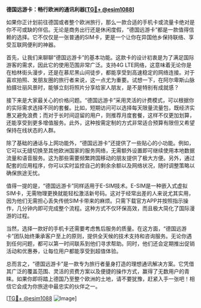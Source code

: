 **德国远游卡：畅行欧洲的通讯利器[[TG💪+ @esim1088](https://t.me/s/esim1088)]**

如果你正计划前往德国或者整个欧洲旅行，那么一款合适的手机卡或流量卡绝对是你不可或缺的伴侣。无论是商务出行还是休闲度假，“德国远游卡”都是一款值得信赖的选择。它不仅仅是一张普通的SIM卡，更是一个让你在异国他乡保持联络、享受互联网便利的神器。

首先，让我们来聊聊“德国远游卡”的基本功能。这款卡的设计初衷是为了满足国际游客的需求，因此它的使用范围非常广泛。支持4G LTE网络，这意味着无论你是在柏林街头漫步，还是在慕尼黑山间徒步，都能享受到高速稳定的网络连接。对于喜欢拍照、发朋友圈的旅行者来说，这一点尤为重要。试想一下，在阿尔卑斯山脉拍摄壮丽风景时，能够立刻将照片分享给家人朋友，是不是特别有成就感？

接下来是大家最关心的价格问题。“德国远游卡”采用灵活的计费模式，可以根据你的实际需求选择不同的套餐。比如，短期访问可以选择每天限量流量包，既经济实惠又避免浪费；而对于长时间逗留的用户，则推荐月度套餐，这样不仅更加划算，还能享受到更多增值服务。此外，这种按需定制的方式非常适合预算有限但又希望保持在线状态的人群。

除了基础的通话与上网功能外，“德国远游卡”还提供了一些贴心的小功能。例如，它可以无缝切换至其他欧洲国家的服务网络，无需额外设置即可继续使用本地数据流量和语音服务。这为那些需要频繁跨国移动的朋友提供了极大方便。另外，通过配套的应用程序，你可以实时监控自己的剩余余额以及网络状况，随时调整策略以确保旅途无忧。

值得一提的是，“德国远游卡”同样适用于E-SIM技术。E-SIM是一种嵌入式虚拟SIM卡，无需物理更换就能轻松激活新号码。这对于经常出差的人来说尤其实用，因为他们无需担心丢失传统SIM卡带来的麻烦。只需下载官方APP并按照指示操作，几分钟内即可完成整个流程。这种方式不仅环保高效，而且极大简化了国际漫游的过程。

当然，选择一款好的手机卡还需要考虑售后服务的质量。在这方面，“德国远游卡”团队始终秉承客户至上的原则，提供全天候的技术支持和咨询服务。无论你遇到任何问题，都可以第一时间联系到他们寻求帮助。同时，他们还会定期推出促销活动和优惠券，让每位用户都能享受到超值体验。

总而言之，“德国远游卡”是一款专为旅行者量身打造的理想通讯解决方案。它凭借其广泛的覆盖范围、灵活的资费方案以及便捷的操作方式，赢得了无数用户的青睐。如果你即将踏上德国乃至整个欧洲的土地，请不要犹豫，赶紧入手一张吧！相信它会成为你旅途中最忠实的伙伴之一。

[[TG💪+ @esim1088](https://t.me/s/esim1088) ![Image](https://i.postimg.cc/4NQfJmqS/Snipaste-2025-05-13-00-14-12.png)]